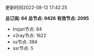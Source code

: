 更新时间2022-08-12 17:42:25

**总订阅: 64**
**总节点: 9426**
**有效节点: 2095**
- trojan节点: 84
- v2ray节点: 1622
- ss节点: 384
- ssr节点: 5
